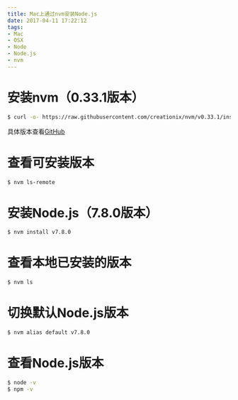 ```yaml
---
title: Mac上通过nvm安装Node.js
date: 2017-04-11 17:22:12
tags:
- Mac
- OSX
- Node
- Node.js
- nvm
---
```


# 安装nvm（0.33.1版本）
``` bash
$ curl -o- https://raw.githubusercontent.com/creationix/nvm/v0.33.1/install.sh | bash
```
具体版本查看[GitHub](https://github.com/creationix/nvm)

# 查看可安装版本
``` bash
$ nvm ls-remote
```

# 安装Node.js（7.8.0版本）
``` bash
$ nvm install v7.8.0
```

# 查看本地已安装的版本
``` bash
$ nvm ls
```


# 切换默认Node.js版本
``` bash
$ nvm alias default v7.8.0
```

# 查看Node.js版本
``` bash
$ node -v
$ npm -v
```
